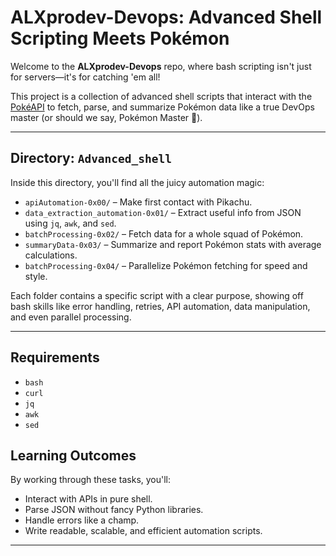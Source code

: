 # ALXprodev-Devops: Advanced Shell Scripting Meets Pokémon

Welcome to the **ALXprodev-Devops** repo, where bash scripting isn't just for servers—it's for catching 'em all!

This project is a collection of advanced shell scripts that interact with the [PokéAPI](https://pokeapi.co/) to fetch, parse, and summarize Pokémon data like a true DevOps master (or should we say, Pokémon Master 🧢).

---

## Directory: `Advanced_shell`

Inside this directory, you'll find all the juicy automation magic:

- `apiAutomation-0x00/` – Make first contact with Pikachu.
- `data_extraction_automation-0x01/` – Extract useful info from JSON using `jq`, `awk`, and `sed`.
- `batchProcessing-0x02/` – Fetch data for a whole squad of Pokémon.
- `summaryData-0x03/` – Summarize and report Pokémon stats with average calculations.
- `batchProcessing-0x04/` – Parallelize Pokémon fetching for speed and style.

Each folder contains a specific script with a clear purpose, showing off bash skills like error handling, retries, API automation, data manipulation, and even parallel processing.

---

## Requirements

- `bash`
- `curl`
- `jq`
- `awk`
- `sed`

## Learning Outcomes

By working through these tasks, you'll:

- Interact with APIs in pure shell.
- Parse JSON without fancy Python libraries.
- Handle errors like a champ.
- Write readable, scalable, and efficient automation scripts.

---
